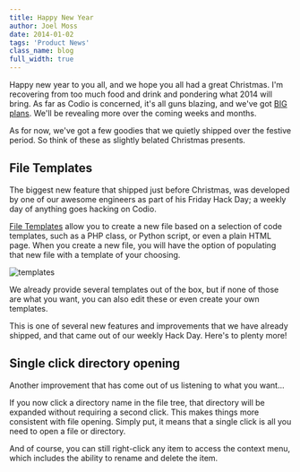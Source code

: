 ```yaml
---
title: Happy New Year
author: Joel Moss
date: 2014-01-02
tags: 'Product News'
class_name: blog
full_width: true
---
```


Happy new year to you all, and we hope you all had a great Christmas. I'm recovering from too much food and drink and pondering what 2014 will bring. As far as Codio is concerned, it's all guns blazing, and we've got [BIG plans](/blog/2013/12/git-and-tease-of-what-is-to-come/). We'll be revealing more over the coming weeks and months.

As for now, we've got a few goodies that we quietly shipped over the festive period. So think of these as slightly belated Christmas presents.

## File Templates

The biggest new feature that shipped just before Christmas, was developed by one of our awesome engineers as part of his Friday Hack Day; a weekly day of anything goes hacking on Codio.

[File Templates](/docs/ide/ide-general/templates/) allow you to create a new file based on a selection of code templates, such as a PHP class, or Python script, or even a plain HTML page. When you create a new file, you will have the option of populating that new file with a template of your choosing.

![templates](blog/templates.png)

We already provide several templates out of the box, but if none of those are what you want, you can also edit these or even create your own templates.

This is one of several new features and improvements that we have already shipped, and that came out of our weekly Hack Day. Here's to plenty more!

## Single click directory opening

Another improvement that has come out of us listening to what you want...

If you now click a directory name in the file tree, that directory will be expanded without requiring a second click. This makes things more consistent with file opening. Simply put, it means that a single click is all you need to open a file or directory.

And of course, you can still right-click any item to access the context menu, which includes the ability to rename and delete the item.

